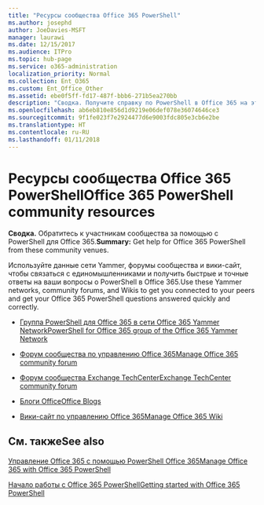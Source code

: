 ```yaml
---
title: "Ресурсы сообщества Office 365 PowerShell"
ms.author: josephd
author: JoeDavies-MSFT
manager: laurawi
ms.date: 12/15/2017
ms.audience: ITPro
ms.topic: hub-page
ms.service: o365-administration
localization_priority: Normal
ms.collection: Ent_O365
ms.custom: Ent_Office_Other
ms.assetid: ebe0f5ff-fd17-487f-bbb6-271b5ea270bb
description: "Сводка. Получите справку по PowerShell в Office 365 на этих площадках сообщества."
ms.openlocfilehash: ab6eb810e856d1d9219e06def078e36074646ce3
ms.sourcegitcommit: 9f1fe023f7e2924477d6e9003fdc805e3cb6e2be
ms.translationtype: HT
ms.contentlocale: ru-RU
ms.lasthandoff: 01/11/2018
---
```

# <a name="office-365-powershell-community-resources"></a><span data-ttu-id="c484f-103">Ресурсы сообщества Office 365 PowerShell</span><span class="sxs-lookup"><span data-stu-id="c484f-103">Office 365 PowerShell community resources</span></span>

 <span data-ttu-id="c484f-104">**Сводка.** Обратитесь к участникам сообщества за помощью с PowerShell для Office 365.</span><span class="sxs-lookup"><span data-stu-id="c484f-104">**Summary:** Get help for Office 365 PowerShell from these community venues.</span></span>
  
<span data-ttu-id="c484f-105">Используйте данные сети Yammer, форумы сообщества и вики-сайт, чтобы связаться с единомышленниками и получить быстрые и точные ответы на ваши вопросы о PowerShell в Office 365.</span><span class="sxs-lookup"><span data-stu-id="c484f-105">Use these Yammer networks, community forums, and Wikis to get you connected to your peers and get your Office 365 PowerShell questions answered quickly and correctly.</span></span> 
  
- [<span data-ttu-id="c484f-106">Группа PowerShell для Office 365 в сети Office 365 Yammer Network</span><span class="sxs-lookup"><span data-stu-id="c484f-106">PowerShell for Office 365 group of the Office 365 Yammer Network</span></span>](https://www.yammer.com/itpronetwork/#/threads/inGroup?type=in_group&amp;feedId=4632269)
    
- <span data-ttu-id="c484f-107">[Форум сообщества по управлению Office 365]((https://community.office365.com/ru-RU/f/148.aspx))</span><span class="sxs-lookup"><span data-stu-id="c484f-107">[Manage Office 365 community forum]((https://community.office365.com/ru-RU/f/148.aspx))</span></span>
    
- [<span data-ttu-id="c484f-108">Форум сообщества Exchange TechCenter</span><span class="sxs-lookup"><span data-stu-id="c484f-108">Exchange TechCenter community forum</span></span>](https://social.technet.microsoft.com/Forums/exchange/en-US/home?forum=exchangesvrgeneral)
    
- <span data-ttu-id="c484f-109">[Блоги Office]((https://blogs.office.com/))</span><span class="sxs-lookup"><span data-stu-id="c484f-109">[Office Blogs]((https://blogs.office.com/))</span></span>
    
- <span data-ttu-id="c484f-110">[Вики-сайт по управлению Office 365]((https://community.office365.com/ru-RU/w/manage/default.aspx))</span><span class="sxs-lookup"><span data-stu-id="c484f-110">[Manage Office 365 Wiki]((https://community.office365.com/ru-RU/w/manage/default.aspx))</span></span>
    
## <a name="see-also"></a><span data-ttu-id="c484f-111">См. также</span><span class="sxs-lookup"><span data-stu-id="c484f-111">See also</span></span>

#### 

[<span data-ttu-id="c484f-112">Управление Office 365 с помощью PowerShell Office 365</span><span class="sxs-lookup"><span data-stu-id="c484f-112">Manage Office 365 with Office 365 PowerShell</span></span>](manage-office-365-with-office-365-powershell.md)
  
[<span data-ttu-id="c484f-113">Начало работы с Office 365 PowerShell</span><span class="sxs-lookup"><span data-stu-id="c484f-113">Getting started with Office 365 PowerShell</span></span>](getting-started-with-office-365-powershell.md)

